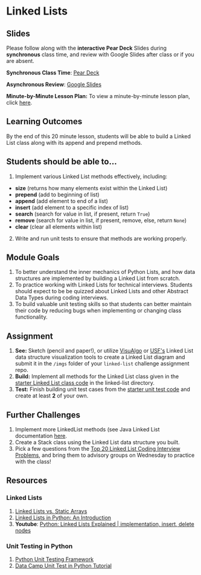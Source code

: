 # Linked Lists

## Slides
Please follow along with the **interactive Pear Deck** Slides during **synchronous** class time, and review with Google Slides after class or if you are absent. 

**Synchronous Class Time**: [Pear Deck](https://app.peardeck.com/student/tpvhpvdfe)

**Asynchronous Review**: [Google Slides](https://docs.google.com/presentation/d/1G7H4HC7RLqc4k3gYu5aq_Kj8PtOPntoF3wUiiqiajlI/edit?usp=sharing)

**Minute-by-Minute Lesson Plan:** To view a minute-by-minute lesson plan, click [here](https://github.com/alemaulou/linked-list-sample/blob/master/minute.md). 

## Learning Outcomes
By the end of this 20 minute lesson, students will be able to build a Linked List class along with its append and prepend methods. 

## Students should be able to...
1. Implement various Linked List methods effectively, including:

  * **size** (returns how many elements exist within the Linked List)
  * **prepend** (add to beginning of list)
  * **append** (add element to end of a list)
  * **insert** (add element to a specific index of list)
  * **search** (search for value in list, if present, return ```True```)
  * **remove** (search for value in list, if present, remove, else, return ```None```)
  * **clear** (clear all elements within list)

2. Write and run unit tests to ensure that methods are working properly.


## Module Goals
1. To better understand the inner mechanics of Python Lists, and how data structures are implemented by building a Linked List from scratch.
2. To practice working with Linked Lists for technical interviews. Students should expect to be be quizzed about Linked Lists and other Abstract Data Types during coding interviews.
3. To build valuable unit testing skills so that students can better maintain their code by reducing bugs when implementing or changing class functionality.

## Assignment
1. **See:** Sketch (pencil and paper!), or utilize [VisuAlgo](https://visualgo.net/en/list?slide=1) or [USF's](https://www.cs.usfca.edu/~galles/visualization/) Linked List data structure visualization tools to create a Linked List diagram and submit it in the ``/imgs`` folder of your ``linked-list`` challenge assignment repo.
2. **Build:** Implement all methods for the Linked List class given in the [starter Linked List class code](https://github.com/alemaulou/linked-list-sample/blob/master/linked-list/linkedlist.py) in the linked-list directory.
3. **Test:** Finish building unit test cases from the [starter unit test code](https://github.com/alemaulou/linked-list-sample/blob/master/linked-list/linkedlist_test.py) and create at least **2** of your own.

## Further Challenges
1. Implement more LinkedList methods (see Java Linked List documentation [here](https://docs.oracle.com/javase/7/docs/api/java/util/LinkedList.html).
2. Create a Stack class using the Linked List data structure you built.
3. Pick a few questions from the [Top 20 Linked List Coding Interview Problems](https://www.geeksforgeeks.org/top-20-linked-list-interview-question/), and bring them to advisory groups on Wednesday to practice with the class!

## Resources

### Linked Lists
1. [Linked Lists vs. Static Arrays](https://www.geeksforgeeks.org/linked-list-vs-array/)
2. [Linked Lists in Python: An Introduction](https://realpython.com/linked-lists-python)
3. **Youtube**: [Python: Linked Lists Explained | implementation, insert, delete nodes](https://www.youtube.com/watch?v=Bd1L64clh34)

### Unit Testing in Python
1. [Python Unit Testing Framework](https://docs.python.org/3.0/library/unittest.html)
2. [Data Camp Unit Test in Python Tutorial](https://www.datacamp.com/community/tutorials/unit-testing-python)
